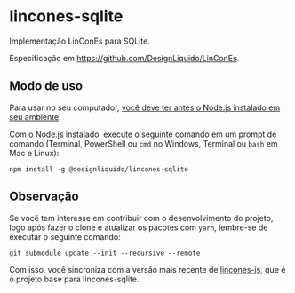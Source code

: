 # lincones-sqlite

Implementação LinConEs para SQLite.

Especificação em https://github.com/DesignLiquido/LinConEs.

## Modo de uso

Para usar no seu computador, [você deve ter antes o Node.js instalado em seu ambiente](https://dicasdejavascript.com.br/instalacao-do-nodejs-e-npm-no-windows-passo-a-passo).

Com o Node.js instalado, execute o seguinte comando em um prompt de comando (Terminal, PowerShell ou `cmd` no Windows, Terminal ou `bash` em Mac e Linux):

```
npm install -g @designliquido/lincones-sqlite
```

## Observação

Se você tem interesse em contribuir com o desenvolvimento do projeto, logo após fazer o clone e atualizar os pacotes com `yarn`, lembre-se de executar o seguinte comando:

```
git submodule update --init --recursive --remote
```

Com isso, você sincroniza com a versão mais recente de [lincones-js](https://github.com/DesignLiquido/lincones-js), que é o projeto base para lincones-sqlite.
